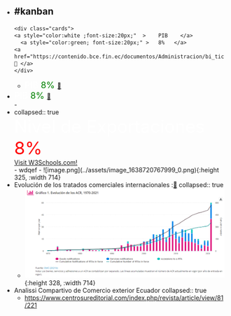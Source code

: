 - #kanban
	-
	  <div class="cards">
	  <a style="color:white ;font-size:20px;"  >    PIB    </a>
	    <a style="color:green; font-size:20px;" >   8%   </a> 
	  <a href="https://contenido.bce.fin.ec/documentos/Administracion/bi_tick_PIB_CNT.html">  🔗 </a>
	  </div>
	-
	  <div class="cards">
	  <a style="color:white ;font-size:20px;"  >    PIB    </a>
	    <a style="color:green; font-size:20px;" >   8%   </a> 
	  <a href="https://contenido.bce.fin.ec/documentos/Administracion/bi_tick_PIB_CNT.html">  🔗 </a>
	  </div>
-
  <div class="cards">
  <a style="color:white ;font-size:20px;"  >    PIB    </a>
    <a style="color:green; font-size:20px;" >   8%   </a> 
  <a href="https://contenido.bce.fin.ec/documentos/Administracion/bi_tick_PIB_CNT.html">  🔗 </a>
  </div>
	-
-
  <div class="cards">
  collapsed:: true
  <div style="color:white ;font-size:40px;"  > Nivel de Exportaciones </div>
    <div style="color:red; font-size:40px;" >8%</div> 
  <a href="https://www.w3schools.com/">Visit W3Schools.com!</a>
  </div>
	- wdqef
		- ![image.png](../assets/image_1638720767999_0.png){:height 325, :width 714}
- Evolución de los tratados  comerciales internacionales  :[🔗](https://sdgpulse.unctad.org/trade-barriers/)
  collapsed:: true
	- ![image.png](../assets/image_1638718468657_0.png){:height 328, :width 714}
- Analissi Compartivo de Comercio exterior Ecuador 
  collapsed:: true
	- https://www.centrosureditorial.com/index.php/revista/article/view/81/221